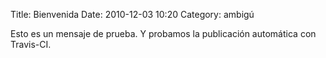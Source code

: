 Title: Bienvenida
Date: 2010-12-03 10:20
Category: ambigú

Esto es un mensaje de prueba. Y probamos la publicación automática con Travis-CI.
